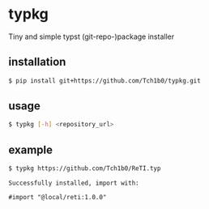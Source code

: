 # typkg

Tiny and simple typst (git-repo-)package installer

## installation

```sh
$ pip install git+https://github.com/Tch1b0/typkg.git
```

## usage

```sh
$ typkg [-h] <repository_url>
```

## example

```sh
$ typkg https://github.com/Tch1b0/ReTI.typ
```

```
Successfully installed, import with:

#import "@local/reti:1.0.0"
```
